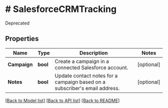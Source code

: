 # # SalesforceCRMTracking
Deprecated

## Properties 


Name | Type | Description | Notes
------------ | ------------- | ------------- | -------------
**Campaign**| **bool** | Create a campaign in a connected Salesforce account.  | [optional]
**Notes**| **bool** | Update contact notes for a campaign based on a subscriber&#39;s email address.  | [optional]


[[Back to Model list]](../../README.md#models) [[Back to API list]](../../README.md#endpoints) [[Back to README]](../../README.md)

